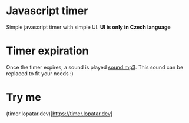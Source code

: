 # Javascript timer
Simple javascript timer with simple UI. **UI is only in Czech language** 

# Timer expiration
Once the timer expires, a sound is played [sound.mp3](https://github.com/lopatar/TimerJs/blob/master/sound.mp3). This sound can be replaced to fit your needs :)

# Try me
(timer.lopatar.dev)[https://timer.lopatar.dev]
